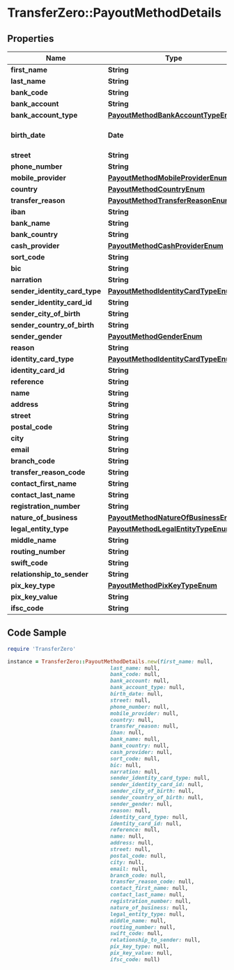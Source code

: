 # TransferZero::PayoutMethodDetails

## Properties

Name | Type | Description | Notes
------------ | ------------- | ------------- | -------------
**first_name** | **String** |  | 
**last_name** | **String** |  | 
**bank_code** | **String** |  | 
**bank_account** | **String** |  | 
**bank_account_type** | [**PayoutMethodBankAccountTypeEnum**](PayoutMethodBankAccountTypeEnum.md) |  | [optional] 
**birth_date** | **Date** | Date of birth of recipient | [optional] 
**street** | **String** |  | [optional] 
**phone_number** | **String** |  | 
**mobile_provider** | [**PayoutMethodMobileProviderEnum**](PayoutMethodMobileProviderEnum.md) |  | 
**country** | [**PayoutMethodCountryEnum**](PayoutMethodCountryEnum.md) |  | 
**transfer_reason** | [**PayoutMethodTransferReasonEnum**](PayoutMethodTransferReasonEnum.md) |  | 
**iban** | **String** |  | 
**bank_name** | **String** |  | 
**bank_country** | **String** |  | [optional] 
**cash_provider** | [**PayoutMethodCashProviderEnum**](PayoutMethodCashProviderEnum.md) |  | 
**sort_code** | **String** |  | [optional] 
**bic** | **String** |  | [optional] 
**narration** | **String** |  | [optional] 
**sender_identity_card_type** | [**PayoutMethodIdentityCardTypeEnum**](PayoutMethodIdentityCardTypeEnum.md) |  | 
**sender_identity_card_id** | **String** |  | 
**sender_city_of_birth** | **String** |  | [optional] 
**sender_country_of_birth** | **String** |  | [optional] 
**sender_gender** | [**PayoutMethodGenderEnum**](PayoutMethodGenderEnum.md) |  | [optional] 
**reason** | **String** |  | [optional] 
**identity_card_type** | [**PayoutMethodIdentityCardTypeEnum**](PayoutMethodIdentityCardTypeEnum.md) |  | 
**identity_card_id** | **String** |  | 
**reference** | **String** |  | [optional] 
**name** | **String** |  | 
**address** | **String** |  | 
**street** | **String** |  | 
**postal_code** | **String** |  | 
**city** | **String** |  | 
**email** | **String** |  | [optional] 
**branch_code** | **String** |  | 
**transfer_reason_code** | **String** |  | [optional] 
**contact_first_name** | **String** |  | [optional] 
**contact_last_name** | **String** |  | [optional] 
**registration_number** | **String** |  | [optional] 
**nature_of_business** | [**PayoutMethodNatureOfBusinessEnum**](PayoutMethodNatureOfBusinessEnum.md) |  | [optional] 
**legal_entity_type** | [**PayoutMethodLegalEntityTypeEnum**](PayoutMethodLegalEntityTypeEnum.md) |  | [optional] 
**middle_name** | **String** |  | 
**routing_number** | **String** |  | [optional] 
**swift_code** | **String** |  | [optional] 
**relationship_to_sender** | **String** |  | [optional] 
**pix_key_type** | [**PayoutMethodPixKeyTypeEnum**](PayoutMethodPixKeyTypeEnum.md) |  | [optional] 
**pix_key_value** | **String** |  | [optional] 
**ifsc_code** | **String** |  | 

## Code Sample

```ruby
require 'TransferZero'

instance = TransferZero::PayoutMethodDetails.new(first_name: null,
                                 last_name: null,
                                 bank_code: null,
                                 bank_account: null,
                                 bank_account_type: null,
                                 birth_date: null,
                                 street: null,
                                 phone_number: null,
                                 mobile_provider: null,
                                 country: null,
                                 transfer_reason: null,
                                 iban: null,
                                 bank_name: null,
                                 bank_country: null,
                                 cash_provider: null,
                                 sort_code: null,
                                 bic: null,
                                 narration: null,
                                 sender_identity_card_type: null,
                                 sender_identity_card_id: null,
                                 sender_city_of_birth: null,
                                 sender_country_of_birth: null,
                                 sender_gender: null,
                                 reason: null,
                                 identity_card_type: null,
                                 identity_card_id: null,
                                 reference: null,
                                 name: null,
                                 address: null,
                                 street: null,
                                 postal_code: null,
                                 city: null,
                                 email: null,
                                 branch_code: null,
                                 transfer_reason_code: null,
                                 contact_first_name: null,
                                 contact_last_name: null,
                                 registration_number: null,
                                 nature_of_business: null,
                                 legal_entity_type: null,
                                 middle_name: null,
                                 routing_number: null,
                                 swift_code: null,
                                 relationship_to_sender: null,
                                 pix_key_type: null,
                                 pix_key_value: null,
                                 ifsc_code: null)
```


